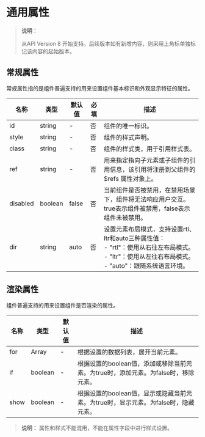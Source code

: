 # 通用属性
<!--Kit: ArkUI-->
<!--Subsystem: ArkUI-->
<!--Owner: @jiangtao92-->
<!--Designer: @piggyguy-->
<!--Tester: @songyanhong-->
<!--Adviser: @HelloCrease-->

> **说明：**
>
>从API Version 8 开始支持。后续版本如有新增内容，则采用上角标单独标记该内容的起始版本。

## 常规属性

常规属性指的是组件普遍支持的用来设置组件基本标识和外观显示特征的属性。

| 名称 | 类型 | 默认值 | 必填 | 描述 |
| -------- | -------- | -------- | -------- | -------- |
| id | string | - | 否 | 组件的唯一标识。 |
| style | string | - | 否 | 组件的样式声明。 |
| class | string | - | 否 | 组件的样式类，用于引用样式表。 |
| ref | string | - | 否 | 用来指定指向子元素或子组件的引用信息，该引用将注册到父组件的$refs&nbsp;属性对象上。 |
| disabled | boolean | false | 否 | 当前组件是否被禁用，在禁用场景下，组件将无法响应用户交互。true表示组件被禁用，false表示组件未被禁用。 |
| dir | string | auto | 否 | 设置元素布局模式，支持设置rtl、ltr和auto三种属性值：<br/>-&nbsp;"rtl"：使用从右往左布局模式。<br/>-&nbsp;"ltr"：使用从左往右布局模式。<br/>-&nbsp;"auto"：跟随系统语言环境。 |


## 渲染属性

组件普遍支持的用来设置组件是否渲染的属性。

| 名称 | 类型 | 默认值 | 描述 |
| -------- | -------- | -------- | -------- |
| for | Array | - | 根据设置的数据列表，展开当前元素。 |
| if | boolean | - | 根据设置的boolean值，添加或移除当前元素。为true时，添加元素。为false时，移除元素。 |
| show | boolean | - | 根据设置的boolean值，显示或隐藏当前元素。为true时，显示元素。为false时，隐藏元素。 |

>  **说明：**
> 属性和样式不能混用，不能在属性字段中进行样式设置。
